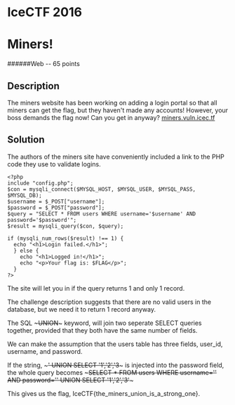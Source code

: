 # IceCTF 2016
# Miners!
######Web -- 65 points
## Description
The miners website has been working on adding a login portal so that all miners can get the flag, but they haven't made any accounts! However, your boss demands the flag now! Can you get in anyway? [miners.vuln.icec.tf](http://miners.vuln.icec.tf) 

## Solution
The authors of the miners site have conveniently included a link to the PHP code they use to validate logins. 

~~~
<?php
include "config.php";
$con = mysqli_connect($MYSQL_HOST, $MYSQL_USER, $MYSQL_PASS, $MYSQL_DB);
$username = $_POST["username"];
$password = $_POST["password"];
$query = "SELECT * FROM users WHERE username='$username' AND password='$password'";
$result = mysqli_query($con, $query);

if (mysqli_num_rows($result) !== 1) {
  echo "<h1>Login failed.</h1>";
  } else {
    echo "<h1>Logged in!</h1>";
	echo "<p>Your flag is: $FLAG</p>";
  }
?>
~~~

The site will let you in if the query returns 1 and only 1 record. 

The challenge description suggests that there are no valid users in the database, but we need it to return 1 record anyway. 

The SQL ~~~UNION~~~ keyword, will join two seperate SELECT queries together, provided that they both have the same number of fields. 

We can make the assumption that the users table has three fields, user_id, username, and password. 

If the string, ~~~' UNION SELECT '1','2','3~~~ is injected into the password field, the whole query becomes ~~~SELECT * FROM users WHERE username='' AND password='' UNION SELECT '1','2','3'~~~

This gives us the flag, IceCTF{the_miners_union_is_a_strong_one}.

